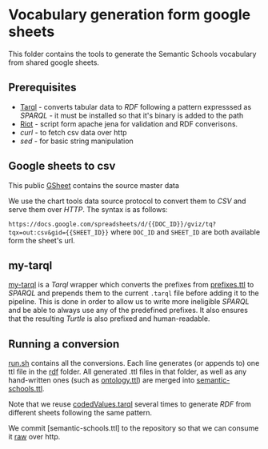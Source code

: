 # Vocabulary generation form google sheets 

This folder contains the tools to generate the Semantic Schools vocabulary from shared google sheets.

## Prerequisites 

* [Tarql](http://tarql.github.io/) - converts tabular data to *RDF* following a pattern expresssed as *SPARQL* - it must be installed so that it's binary is added to the path 
* [Riot](https://jena.apache.org/documentation/io/#command-line-tools) - script form apache jena for validation and RDF converisons. 
* *curl* - to fetch csv data over http 
* *sed*  - for basic string manipulation 

## Google sheets to csv

This public [GSheet](https://docs.google.com/spreadsheets/d/1UgEswvbaF9qDGyK8Gq2hkO4F1DtXsXvrY4eE_rDKAUs) contains the source master data

We use the chart tools data source protocol to convert them to *CSV* and serve them over *HTTP*. 
The syntax is as follows:

`https://docs.google.com/spreadsheets/d/{{DOC_ID}}/gviz/tq?tqx=out:csv&gid={{SHEET_ID}}` where `DOC_ID` and `SHEET_ID` are both available form the sheet's url.

## my-tarql 

[my-tarql](../bin/my-tarql) is a *Tarql* wrapper which converts the prefixes from [prefixes.ttl](../model/prefixes.ttl) to *SPARQL* and prepends them to the current `.tarql` file before adding it to the pipeline. This is done in order to allow us to write more ineligible *SPARQL* and be able to always use any of the predefined prefixes. It also ensures that the resulting *Turtle* is also prefixed and human-readable. 

## Running a conversion 

[run.sh](run.sh) contains all the conversions. Each line generates (or appends to) one ttl file in the [rdf](./rdf) folder.
All generated .ttl files in that folder, as well as any hand-written ones (such as [ontology.ttl](rdf/ontology.ttl)) are merged into [semantic-schools.ttl](semantic-schools.ttl). 

Note that we reuse [codedValues.tarql](codedValues.tarql) several times to generate *RDF* from different sheets following the same pattern. 

We commit [semantic-schools.ttl] to the repository so that we can consume it [raw](https://raw.githubusercontent.com/data-for-good-bg/semantic-schools/main/vocab/semantic-schools.ttl) over http. 
